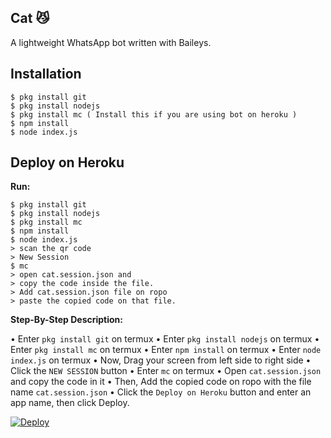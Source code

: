 ## Cat 😼
A lightweight WhatsApp bot written with Baileys.

## Installation

```
$ pkg install git
$ pkg install nodejs
$ pkg install mc ( Install this if you are using bot on heroku )
$ npm install
$ node index.js
```

## Deploy on Heroku

**Run:**

```
$ pkg install git
$ pkg install nodejs
$ pkg install mc
$ npm install
$ node index.js
> scan the qr code
> New Session
$ mc
> open cat.session.json and
> copy the code inside the file.
> Add cat.session.json file on ropo
> paste the copied code on that file.
```

**Step-By-Step Description:**

• Enter `pkg install git` on termux
• Enter `pkg install nodejs` on termux
• Enter `pkg install mc` on termux
• Enter `npm install` on termux
• Enter `node index.js` on termux
• Now, Drag your screen from left side to right side
• Click the `NEW SESSION` button
• Enter `mc` on termux
• Open `cat.session.json` and copy the code in it
• Then, Add the copied code on ropo with the file name `cat.session.json`
• Click the `Deploy on Heroku` button and enter an app name, then click Deploy.

[![Deploy](https://www.herokucdn.com/deploy/button.svg)](https://heroku.com/deploy?template=https://github.com/KuKuKuT/Kundamandi)

